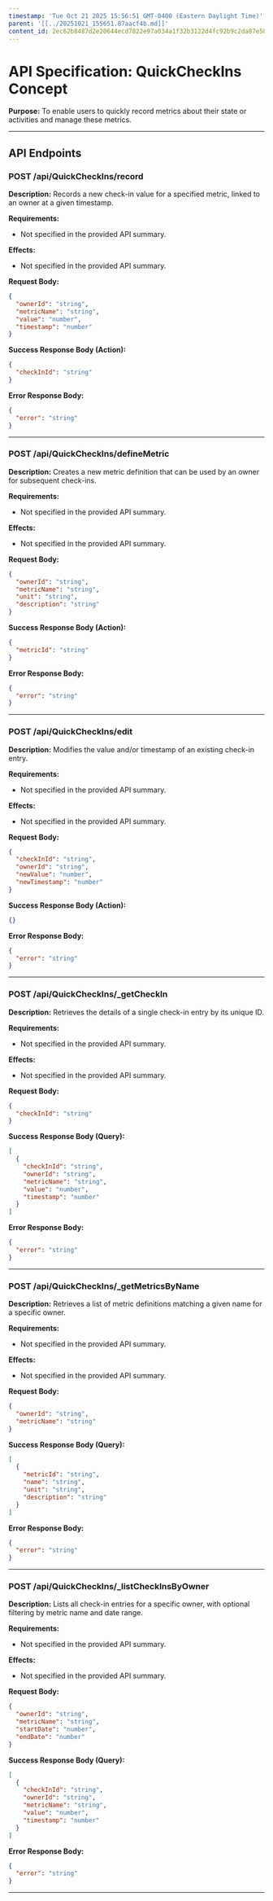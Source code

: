 ```yaml
---
timestamp: 'Tue Oct 21 2025 15:56:51 GMT-0400 (Eastern Daylight Time)'
parent: '[[../20251021_155651.87aacf4b.md]]'
content_id: 2ec62b8487d2e20644ecd7822e97a034a1f32b3122d4fc92b9c2da87e58b2a55
---
```


# API Specification: QuickCheckIns Concept

**Purpose:** To enable users to quickly record metrics about their state or activities and manage these metrics.

***

## API Endpoints

### POST /api/QuickCheckIns/record

**Description:** Records a new check-in value for a specified metric, linked to an owner at a given timestamp.

**Requirements:**

* Not specified in the provided API summary.

**Effects:**

* Not specified in the provided API summary.

**Request Body:**

```json
{
  "ownerId": "string",
  "metricName": "string",
  "value": "number",
  "timestamp": "number"
}
```

**Success Response Body (Action):**

```json
{
  "checkInId": "string"
}
```

**Error Response Body:**

```json
{
  "error": "string"
}
```

***

### POST /api/QuickCheckIns/defineMetric

**Description:** Creates a new metric definition that can be used by an owner for subsequent check-ins.

**Requirements:**

* Not specified in the provided API summary.

**Effects:**

* Not specified in the provided API summary.

**Request Body:**

```json
{
  "ownerId": "string",
  "metricName": "string",
  "unit": "string",
  "description": "string"
}
```

**Success Response Body (Action):**

```json
{
  "metricId": "string"
}
```

**Error Response Body:**

```json
{
  "error": "string"
}
```

***

### POST /api/QuickCheckIns/edit

**Description:** Modifies the value and/or timestamp of an existing check-in entry.

**Requirements:**

* Not specified in the provided API summary.

**Effects:**

* Not specified in the provided API summary.

**Request Body:**

```json
{
  "checkInId": "string",
  "ownerId": "string",
  "newValue": "number",
  "newTimestamp": "number"
}
```

**Success Response Body (Action):**

```json
{}
```

**Error Response Body:**

```json
{
  "error": "string"
}
```

***

### POST /api/QuickCheckIns/\_getCheckIn

**Description:** Retrieves the details of a single check-in entry by its unique ID.

**Requirements:**

* Not specified in the provided API summary.

**Effects:**

* Not specified in the provided API summary.

**Request Body:**

```json
{
  "checkInId": "string"
}
```

**Success Response Body (Query):**

```json
[
  {
    "checkInId": "string",
    "ownerId": "string",
    "metricName": "string",
    "value": "number",
    "timestamp": "number"
  }
]
```

**Error Response Body:**

```json
{
  "error": "string"
}
```

***

### POST /api/QuickCheckIns/\_getMetricsByName

**Description:** Retrieves a list of metric definitions matching a given name for a specific owner.

**Requirements:**

* Not specified in the provided API summary.

**Effects:**

* Not specified in the provided API summary.

**Request Body:**

```json
{
  "ownerId": "string",
  "metricName": "string"
}
```

**Success Response Body (Query):**

```json
[
  {
    "metricId": "string",
    "name": "string",
    "unit": "string",
    "description": "string"
  }
]
```

**Error Response Body:**

```json
{
  "error": "string"
}
```

***

### POST /api/QuickCheckIns/\_listCheckInsByOwner

**Description:** Lists all check-in entries for a specific owner, with optional filtering by metric name and date range.

**Requirements:**

* Not specified in the provided API summary.

**Effects:**

* Not specified in the provided API summary.

**Request Body:**

```json
{
  "ownerId": "string",
  "metricName": "string",
  "startDate": "number",
  "endDate": "number"
}
```

**Success Response Body (Query):**

```json
[
  {
    "checkInId": "string",
    "ownerId": "string",
    "metricName": "string",
    "value": "number",
    "timestamp": "number"
  }
]
```

**Error Response Body:**

```json
{
  "error": "string"
}
```

***
